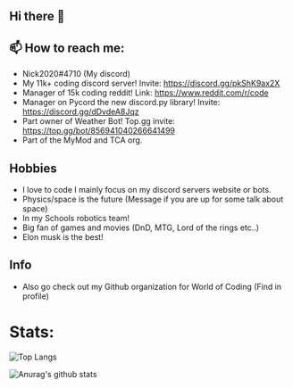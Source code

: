 ## Hi there 👋

## 📫 How to reach me: 
  * Nick2020#4710 (My discord)
  * My 11k+ coding discord server! Invite: https://discord.gg/pkShK9ax2X 
  * Manager of 15k coding reddit! Link: https://www.reddit.com/r/code
  * Manager on Pycord the new discord.py library! Invite: https://discord.gg/dDvdeA8Jqz
  * Part owner of Weather Bot! Top.gg invite: https://top.gg/bot/856941040266641499
  * Part of the MyMod and TCA org.
 
## Hobbies 
* I love to code I mainly focus on my discord servers website or bots.
* Physics/space is the future (Message if you are up for some talk about space)
* In my Schools robotics team!
* Big fan of games and movies (DnD, MTG, Lord of the rings etc..)
* Elon musk is the best!

## Info

* Also go check out my Github organization for World of Coding (Find in profile)

# Stats:
![Top Langs](https://github-readme-stats.vercel.app/api/top-langs/?username=Nick67644)

![Anurag's github stats](https://github-readme-stats.vercel.app/api?username=Nick67644)
